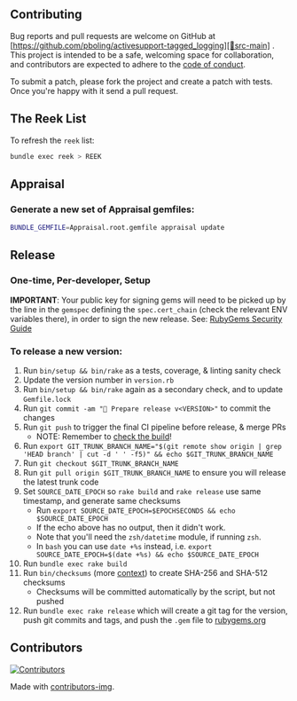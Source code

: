 ## Contributing

Bug reports and pull requests are welcome on GitHub at [https://github.com/pboling/activesupport-tagged_logging][🚎src-main]
. This project is intended to be a safe, welcoming space for collaboration, and contributors are expected to adhere to
the [code of conduct][🤝conduct].

To submit a patch, please fork the project and create a patch with tests.
Once you're happy with it send a pull request.

## The Reek List

To refresh the `reek` list:

```bash
bundle exec reek > REEK
```

## Appraisal

### Generate a new set of Appraisal gemfiles:

```bash
BUNDLE_GEMFILE=Appraisal.root.gemfile appraisal update
```

## Release

### One-time, Per-developer, Setup

**IMPORTANT**: Your public key for signing gems will need to be picked up by the line in the
`gemspec` defining the `spec.cert_chain` (check the relevant ENV variables there),
in order to sign the new release.
See: [RubyGems Security Guide][🔒️rubygems-security-guide]

### To release a new version:

1. Run `bin/setup && bin/rake` as a tests, coverage, & linting sanity check
2. Update the version number in `version.rb`
3. Run `bin/setup && bin/rake` again as a secondary check, and to update `Gemfile.lock`
4. Run `git commit -am "🔖 Prepare release v<VERSION>"` to commit the changes
5. Run `git push` to trigger the final CI pipeline before release, & merge PRs
   - NOTE: Remember to [check the build][🧪build]!
6. Run `export GIT_TRUNK_BRANCH_NAME="$(git remote show origin | grep 'HEAD branch' | cut -d ' ' -f5)" && echo $GIT_TRUNK_BRANCH_NAME`
7. Run `git checkout $GIT_TRUNK_BRANCH_NAME`
8. Run `git pull origin $GIT_TRUNK_BRANCH_NAME` to ensure you will release the latest trunk code
9. Set `SOURCE_DATE_EPOCH` so `rake build` and `rake release` use same timestamp, and generate same checksums
   - Run `export SOURCE_DATE_EPOCH=$EPOCHSECONDS && echo $SOURCE_DATE_EPOCH`
   - If the echo above has no output, then it didn't work.
   - Note that you'll need the `zsh/datetime` module, if running `zsh`.
   - In `bash` you can use `date +%s` instead, i.e. `export SOURCE_DATE_EPOCH=$(date +%s) && echo $SOURCE_DATE_EPOCH`
10. Run `bundle exec rake build`
11. Run `bin/checksums` (more [context][🔒️rubygems-checksums-pr]) to create SHA-256 and SHA-512 checksums
    - Checksums will be committed automatically by the script, but not pushed
12. Run `bundle exec rake release` which will create a git tag for the version,
    push git commits and tags, and push the `.gem` file to [rubygems.org][💎rubygems]

## Contributors

[![Contributors][🖐contributors-img]][🖐contributors]

Made with [contributors-img][🖐contrib-rocks].

[🧪build]: https://github.com/pboling/activesupport-tagged_logging/actions
[🤝conduct]: https://github.com/pboling/activesupport-tagged_logging/blob/main/CODE_OF_CONDUCT.md
[🖐contrib-rocks]: https://contrib.rocks
[🖐contributors]: https://github.com/pboling/activesupport-tagged_logging/graphs/contributors
[🖐contributors-img]: https://contrib.rocks/image?repo=pboling/activesupport-tagged_logging
[💎rubygems]: https://rubygems.org
[🔒️rubygems-security-guide]: https://guides.rubygems.org/security/#building-gems
[🔒️rubygems-checksums-pr]: https://github.com/rubygems/guides/pull/325
[🚎src-main]: https://github.com/pboling/activesupport-tagged_logging
